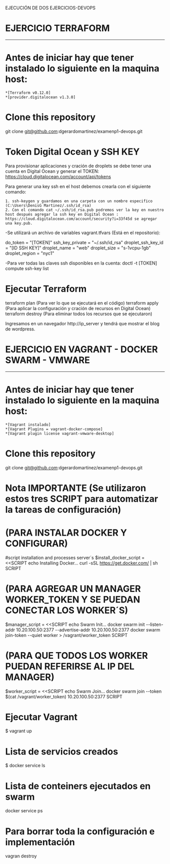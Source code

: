EJECUCIÓN DE DOS EJERCICIOS-DEVOPS

# EJERCICIO TERRAFORM
------------------------------------------------------------------------------------------------------------------------------------------------------------------------------------
# Antes de iniciar hay que tener instalado lo siguiente en la maquina host:
    *[Terraform v0.12.0]
    *[provider.digitalocean v1.3.0]

# Clone this repository

git clone git@github.com:dgerardomartinez/examenp1-devops.git

# Token Digital Ocean y SSH KEY

Para provisionar aplicaciones y cración de droplets se debe tener una cuenta en Digital Ocean y generar el TOKEN: https://cloud.digitalocean.com/account/api/tokens 

Para generar una key ssh en el host debemos crearla con el siguiente comando:

    1. ssh-keygen y guardamos en una carpeta con un nombre especifico (C:\Users\DenisG Martinez/.ssh/id_rsa)
    2. Con el comando cat ~/.ssh/id_rsa.pub podremos ver la key en nuestro host después agregar la ssh key en Digital Ocean : https://cloud.digitalocean.com/account/security?i=33f45d se agregar una key.pub.


-Se utilizará un archivo de variables vagrant.tfvars (Está en el repositorio):

do_token = "[TOKEN]"
ssh_key_private = "~/.ssh/id_rsa"
droplet_ssh_key_id = "[ID SSH KEY]"
droplet_name = "web"
droplet_size = "s-1vcpu-1gb"
droplet_region = "nyc1"

-Para ver todas las claves ssh disponibles en la cuenta:
doctl  -t [TOKEN] compute ssh-key list

# Ejecutar Terraform

terraform plan (Para ver lo que se ejecutará en el código)
terraform apply (Para aplicar la configuración y cración de recursos en Digital Ocean)
terraform destroy (Para eliminar todos los recursos que se ejecutaron)

Ingresamos en un navegador http://ip_server y tendrá que mostrar el blog de wordpress.

# EJERCICIO EN VAGRANT - DOCKER SWARM - VMWARE
-------------------------------------------------------------------------------------------------------------------------------------------------------------------------------------
# Antes de iniciar hay que tener instalado lo siguiente en la maquina host:
    *[Vagrant instalado]
    *[Vagrant Plugins = vagrant-docker-compose]
    *[Vagrant plugin license vagrant-vmware-desktop]

# Clone this repository

git clone git@github.com:dgerardomartinez/examenp1-devops.git

# Nota IMPORTANTE (Se utilizaron estos tres SCRIPT para automatizar la tareas de configuración)

# (PARA INSTALAR DOCKER Y CONFIGURAR)
#script installation and processes server´s 
$install_docker_script = <<SCRIPT
echo Installing Docker...
curl -sSL https://get.docker.com/ | sh
SCRIPT

# (PARA AGREGAR UN MANAGER WORKER_TOKEN Y SE PUEDAN CONECTAR LOS WORKER´S)
$manager_script = <<SCRIPT 
echo Swarm Init...
docker swarm init --listen-addr 10.20.100.50:2377 --advertise-addr 10.20.100.50:2377
docker swarm join-token --quiet worker > /vagrant/worker_token
SCRIPT

# (PARA QUE TODOS LOS WORKER PUEDAN REFERIRSE AL IP DEL MANAGER)
$worker_script = <<SCRIPT 
echo Swarm Join...
docker swarm join --token $(cat /vagrant/worker_token) 10.20.100.50:2377
SCRIPT

# Ejecutar Vagrant
$ vagrant up

# Lista de servicios creados
$ docker service ls

# Lista de conteiners ejecutados en swarm
docker service ps <service-name>

# Para borrar toda la configuración e implementación
vagran destroy









